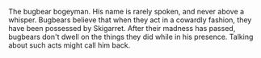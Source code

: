 The bugbear bogeyman. His name is rarely spoken, and never above a whisper. Bugbears believe that when they act in a cowardly fashion, they have been possessed by Skigarret. After their madness has passed, bugbears don't dwell on the things they did while in his presence. Talking about such acts might call him back.